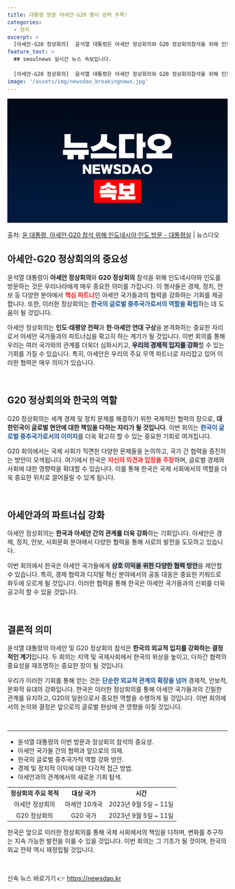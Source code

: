 ```yaml
---
title: 대통령 방문 아세안·G20 행사 강력 주목!
categories:
  - 정치
excerpt: >
  [아세안-G20 정상회의]  윤석열 대통령은 아세안 정상회의와 G20 정상회의참석을 위해 인도네시아와 인도를…
feature_text: >
  ## seoulnews 실시간 뉴스 속보입니다.

  [아세안-G20 정상회의]  윤석열 대통령은 아세안 정상회의와 G20 정상회의참석을 위해 인도네시아와 인도를…
image: '/assets/img/newsdao_breakingnews.jpg'
---
```


![뉴스다오 속보](/assets/img/newsdao_breakingnews.jpg)

<p>출처: <a href="https://newsdao.kr/1841" rel="dofollow">윤 대통령, 아세안·G20 참석 위해 인도네시아·인도 방문 - 대통령실</a> | 뉴스다오</p>

<h2 data-ke-size="size26">아세안-G20 정상회의의 중요성</h2>

<p data-ke-size="size16">윤석열 대통령이 <b>아세안 정상회의</b>와 <b>G20 정상회의</b> 참석을 위해 인도네시아와 인도를 방문하는 것은 우리나라에게 매우 중요한 의미를 가집니다. 이 행사들은 경제, 정치, 안보 등 다양한 분야에서 <b><span style="color: #ee2323;">핵심 파트너</span></b>인 아세안 국가들과의 협력을 강화하는 기회를 제공합니다. 또한, 이러한 정상회의는 <b><span style="color: #1a5490;">한국의 글로벌 중추국가로서의 역할을 확립</span></b>하는 데 도움이 될 것입니다.</p>

<p data-ke-size="size16">아세안 정상회의는 <b>인도·태평양 전략</b>과 <b>한·아세안 연대 구상</b>을 본격화하는 중요한 자리로서 아세안 국가들과의 파트너십을 확고히 하는 계기가 될 것입니다. 이번 회의를 통해 우리는 여러 국가와의 관계를 더욱더 심화시키고, <b><span style="background-color: #21538527;">우리의 경제적 입지를 강화</span></b>할 수 있는 기회를 가질 수 있습니다. 특히, 아세안은 우리의 주요 무역 파트너로 자리잡고 있어 이러한 협력은 매우 의미가 있습니다.</p>

<p data-ke-size="size16">&nbsp;</p>

<h2 data-ke-size="size26">G20 정상회의와 한국의 역할</h2>

<p data-ke-size="size16">G20 정상회의는 세계 경제 및 정치 문제를 해결하기 위한 국제적인 협력의 장으로, <b>대한민국이 글로벌 현안에 대한 책임을 다하는 자리가 될 것입니다</b>. 이번 회의는 <b><span style="color: #1a5490;">한국이 글로벌 중추국가로서의 이미지</span></b>를 더욱 확고히 할 수 있는 중요한 기회로 여겨집니다.</p>

<p data-ke-size="size16">G20 회의에서는 국제 사회가 직면한 다양한 문제들을 논의하고, 국가 간 협력을 증진하는 방안이 모색됩니다. 여기에서 한국은 <b><span style="color: #ee2323;">자신의 의견과 입장을 주장</span></b>하며, 글로벌 경제와 사회에 대한 영향력을 확대할 수 있습니다. 이를 통해 한국은 국제 사회에서의 역할을 더욱 중요한 위치로 끌어올릴 수 있게 됩니다.</p>

<p data-ke-size="size16">&nbsp;</p>

<h2 data-ke-size="size26">아세안과의 파트너십 강화</h2>

<p data-ke-size="size16">아세안 정상회의는 <b>한국과 아세안 간의 관계를 더욱 강화</b>하는 기회입니다. 아세안은 경제, 정치, 안보, 사회문화 분야에서 다양한 협력을 통해 서로의 발전을 도모하고 있습니다.</p>

<p data-ke-size="size16">이번 회의에서 한국은 아세안 국가들에게 <b><span style="background-color: #21538527;">상호 이익을 위한 다양한 협력 방안</span></b>을 제안할 수 있습니다. 특히, 경제 협력과 디지털 혁신 분야에서의 공동 대응은 중요한 키워드로 화두에 오르게 될 것입니다. 이러한 협력을 통해 한국은 아세안 국가들과의 신뢰를 더욱 공고히 할 수 있을 것입니다.</p>

<p data-ke-size="size16">&nbsp;</p>

<h2 data-ke-size="size26">결론적 의미</h2>

<p data-ke-size="size16">윤석열 대통령의 아세안 및 G20 정상회의 참석은 <b>한국의 외교적 입지를 강화하는 결정적인 계기</b>입니다. 두 회의는 지역 및 국제사회에서 한국의 위상을 높이고, 다자간 협력의 중요성을 재조명하는 중요한 장이 될 것입니다.</p>

<p data-ke-size="size16">우리가 이러한 기회를 통해 얻는 것은 <b><span style="color: #1a5490;">단순한 외교적 관계의 확장을 넘어</span></b> 경제적, 안보적, 문화적 유대의 강화입니다. 한국은 이러한 정상회의를 통해 아세안 국가들과의 긴밀한 관계를 유지하고, G20의 일원으로서 중요한 역할을 수행하게 될 것입니다. 이번 회의에서의 논의와 결정은 앞으로의 글로벌 현상에 큰 영향을 미칠 것입니다.</p>

<p data-ke-size="size16">&nbsp;</p>

<hr>

<ul>
<li>윤석열 대통령의 이번 방문과 정상회의 참석의 중요성.</li>
<li>아세안 국가들 간의 협력과 앞으로의 의제.</li>
<li>한국의 글로벌 중추국가적 역할 강화 방안.</li>
<li>경제 및 정치적 이익에 대한 다각적 접근 방법.</li>
<li>아세안과의 관계에서의 새로운 기회 탐색.</li>
</ul>

<table style="width: 100%; border-collapse: collapse;">
<tr>
<td style="text-align: center; height: 17px;"><b>정상회의 주요 목적</b></td>
<td style="text-align: center; height: 17px;"><b>대상 국가</b></td>
<td style="text-align: center; height: 17px;"><b>시간</b></td>
</tr>
<tr>
<td style="text-align: center; height: 17px;">아세안 정상회의</td>
<td style="text-align: center; height: 17px;">아세안 10개국</td>
<td style="text-align: center; height: 17px;">2023년 9월 5일 ~ 11일</td>
</tr>
<tr>
<td style="text-align: center; height: 17px;">G20 정상회의</td>
<td style="text-align: center; height: 17px;">G20 국가</td>
<td style="text-align: center; height: 17px;">2023년 9월 5일 ~ 11일</td>
</tr>
</table>

<p data-ke-size="size16">한국은 앞으로 이러한 정상회의를 통해 국제 사회에서의 책임을 다하며, 변화를 추구하는 지속 가능한 발전을 이룰 수 있을 것입니다. 이번 회의는 그 기초가 될 것이며, 한국의 외교 전략 역시 재정립될 것입니다.</p> 

<p data-ke-size="size16">&nbsp;</p> 

신속 뉴스 바로가기 👉 <a href="https://newsdao.kr" rel="dofollow">https://newsdao.kr</a>


